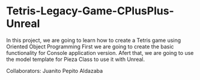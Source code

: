 # Tetris-Legacy-Game-CPlusPlus-Unreal

In this project, we are going to learn how to create a Tetris game using Oriented Object Programming
First we are going to create the basic functionality for Console application version.
Afert that, we are going to use the model template for Pieza Class to use it with Unreal.


Collaborators:
Juanito Pepito Aldazaba
